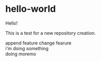 # hello-world

Hello!

This is a test for a new repository creation.

append feature
change fearure
<br>
i'm doing something
<br>
doing moremo
